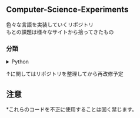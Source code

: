 ## Computer-Science-Experiments
色々な言語を実装していくリポジトリ  <br>
もとの課題は様々なサイトから拾ってきたもの


### 分類

<details> 

<summary> Python  </summary>

test


</details>


↑に関してはリポジトリを整理してから再改修予定



## 注意
*これらのコードを不正に使用することは固く禁じます。
